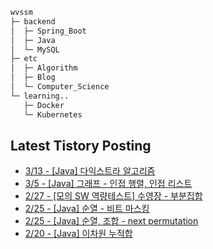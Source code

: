 
```bash
wvssm
├─ backend
│  ├─ Spring_Boot     
│  ├─ Java
│  └─ MySQL  
├─ etc         
│  ├─ Algorithm  
│  ├─ Blog
│  └─ Computer_Science   
└─ learning..       
   ├─ Docker
   └─ Kubernetes           

```  

## Latest Tistory Posting<div class=blog-post text-align='left'>
 - [3/13 - [Java] 다익스트라 알고리즘](https://wvssm.tistory.com/entry/Java-%EB%8B%A4%EC%9D%B5%EC%8A%A4%ED%8A%B8%EB%9D%BC-%EC%95%8C%EA%B3%A0%EB%A6%AC%EC%A6%98)
 - [3/5 - [Java] 그래프 - 인접 행렬, 인접 리스트](https://wvssm.tistory.com/entry/Java-%EA%B7%B8%EB%9E%98%ED%94%84-%EC%9D%B8%EC%A0%91-%ED%96%89%EB%A0%AC-%EC%9D%B8%EC%A0%91-%EB%A6%AC%EC%8A%A4%ED%8A%B8)
 - [2/27 - [모의 SW 역량테스트] 수영장 - 부분집합](https://wvssm.tistory.com/entry/%EB%AA%A8%EC%9D%98-SW-%EC%97%AD%EB%9F%89%ED%85%8C%EC%8A%A4%ED%8A%B8-%EC%88%98%EC%98%81%EC%9E%A5-%EB%B6%80%EB%B6%84%EC%A7%91%ED%95%A9)
 - [2/25 - [Java] 순열 - 비트 마스킹](https://wvssm.tistory.com/entry/%EB%B9%84%ED%8A%B8-%EB%A7%88%EC%8A%A4%ED%82%B9-%EC%88%9C%EC%97%B4)
 - [2/25 - [Java] 순열, 조합 - next permutation](https://wvssm.tistory.com/entry/next-permutation%EC%9C%BC%EB%A1%9C-%EC%88%9C%EC%97%B4-%ED%92%80%EC%9D%B4)
 - [2/20 - [Java] 이차원 누적합](https://wvssm.tistory.com/entry/%EC%9D%B4%EC%B0%A8%EC%9B%90-%EB%88%84%EC%A0%81%ED%95%A9)

</div>
</div>
